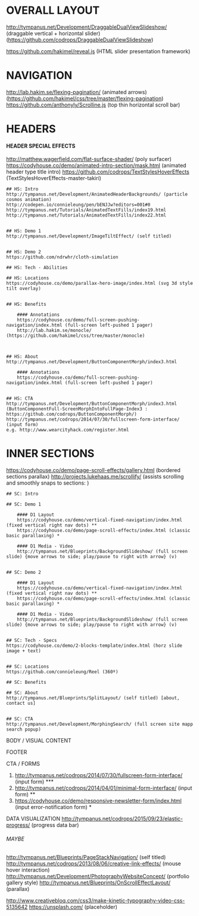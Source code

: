 # OVERALL LAYOUT
http://tympanus.net/Development/DraggableDualViewSlideshow/ (draggable vertical + horizontal slider) (https://github.com/codrops/DraggableDualViewSlideshow)

https://github.com/hakimel/reveal.js (HTML slider presentation framework)



# NAVIGATION
http://lab.hakim.se/flexing-pagination/ (animated arrows) (https://github.com/hakimel/css/tree/master/flexing-pagination)
https://github.com/anthonyly/Scrolline.js (top thin horizontal scroll bar)



# HEADERS

#### HEADER SPECIAL EFFECTS
http://matthew.wagerfield.com/flat-surface-shader/ (poly surfacer)
https://codyhouse.co/demo/animated-intro-section/mask.html (animated header type title intro)
https://github.com/codrops/TextStylesHoverEffects (TextStylesHoverEffects-master-takiri)

	## HS: Intro
	http://tympanus.net/Development/AnimatedHeaderBackgrounds/ (particle cosmos animation)
	http://codepen.io/connieleung/pen/bENJJw?editors=001#0
	http://tympanus.net/Tutorials/AnimatedTextFills/index19.html
	http://tympanus.net/Tutorials/AnimatedTextFills/index22.html


	## HS: Demo 1
	http://tympanus.net/Development/ImageTiltEffect/ (self titled)


	## HS: Demo 2
	https://github.com/ndrwhr/cloth-simulation 

	## HS: Tech - Abilities

	## HS: Locations
	https://codyhouse.co/demo/parallax-hero-image/index.html (svg 3d style tilt overlay)


	## HS: Benefits

		#### Annotations
		https://codyhouse.co/demo/full-screen-pushing-navigation/index.html (full-screen left-pushed 1 pager) 
		http://lab.hakim.se/monocle/ (https://github.com/hakimel/css/tree/master/monocle)



	## HS: About
	http://tympanus.net/Development/ButtonComponentMorph/index3.html

		#### Annotations
		https://codyhouse.co/demo/full-screen-pushing-navigation/index.html (full-screen left-pushed 1 pager) 


	## HS: CTA
	http://tympanus.net/Development/ButtonComponentMorph/index3.html (ButtonComponentFull-ScreenMorphIntoFullPage-Index3 : https://github.com/codrops/ButtonComponentMorph/)
	http://tympanus.net/codrops/2014/07/30/fullscreen-form-interface/ (input form)
	e.g. http://www.wearcityhack.com/register.html



# INNER SECTIONS
https://codyhouse.co/demo/page-scroll-effects/gallery.html (bordered sections parallax)
http://projects.lukehaas.me/scrollify/ (assists scrolling and smoothly snaps to sections: )

	## SC: Intro

	## SC: Demo 1

		#### D1 Layout
		https://codyhouse.co/demo/vertical-fixed-navigation/index.html (fixed vertical right nav dots) **
		https://codyhouse.co/demo/page-scroll-effects/index.html (classic basic parallaxing) *

		#### D1 Media - Video
		http://tympanus.net/Blueprints/BackgroundSlideshow/ (full screen slide) {move arrows to side; play/pause to right with arrow} (v)


	## SC: Demo 2
	
		#### D1 Layout
		https://codyhouse.co/demo/vertical-fixed-navigation/index.html (fixed vertical right nav dots) **
		https://codyhouse.co/demo/page-scroll-effects/index.html (classic basic parallaxing) *

		#### D1 Media - Video
		http://tympanus.net/Blueprints/BackgroundSlideshow/ (full screen slide) {move arrows to side; play/pause to right with arrow} (v)


	## SC: Tech - Specs
	https://codyhouse.co/demo/2-blocks-template/index.html (horz slide image + text)


	## SC: Locations
	https://github.com/connieleung/Reel (360º)

	## SC: Benefits

	## SC: About
	http://tympanus.net/Blueprints/SplitLayout/ (self titled) [about, contact us]


	## SC: CTA
	http://tympanus.net/Development/MorphingSearch/ (full screen site mapp search popup)





BODY / VISUAL CONTENT


FOOTER

CTA / FORMS
1. http://tympanus.net/codrops/2014/07/30/fullscreen-form-interface/ (input form) ***
2. http://tympanus.net/codrops/2014/04/01/minimal-form-interface/ (input form) **
3. https://codyhouse.co/demo/responsive-newsletter-form/index.html (input error-notification form) *



DATA VISUALIZATION
http://tympanus.net/codrops/2015/09/23/elastic-progress/ (progress data bar)



###### MAYBE
http://tympanus.net/Blueprints/PageStackNavigation/ (self titled)
http://tympanus.net/codrops/2013/08/06/creative-link-effects/ (mouse hover interaction)
http://tympanus.net/Development/PhotographyWebsiteConcept/ (portfolio gallery style)
http://tympanus.net/Blueprints/OnScrollEffectLayout/ (parallax)

http://www.creativebloq.com/css3/make-kinetic-typography-video-css-5135642
https://unsplash.com/ (placeholder)


